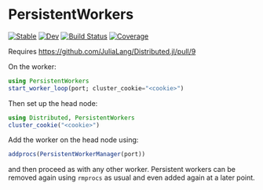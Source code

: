 # PersistentWorkers

[![Stable](https://img.shields.io/badge/docs-stable-blue.svg)](https://simeonschaub.github.io/PersistentWorkers.jl/stable/)
[![Dev](https://img.shields.io/badge/docs-dev-blue.svg)](https://simeonschaub.github.io/PersistentWorkers.jl/dev/)
[![Build Status](https://github.com/simeonschaub/PersistentWorkers.jl/actions/workflows/CI.yml/badge.svg?branch=main)](https://github.com/simeonschaub/PersistentWorkers.jl/actions/workflows/CI.yml?query=branch%3Amain)
[![Coverage](https://codecov.io/gh/simeonschaub/PersistentWorkers.jl/branch/main/graph/badge.svg)](https://codecov.io/gh/simeonschaub/PersistentWorkers.jl)

Requires https://github.com/JuliaLang/Distributed.jl/pull/9

On the worker:

```julia
using PersistentWorkers
start_worker_loop(port; cluster_cookie="<cookie>")
```

Then set up the head node:

```julia
using Distributed, PersistentWorkers
cluster_cookie("<cookie>")
```

Add the worker on the head node using:

```julia
addprocs(PersistentWorkerManager(port))
```

and then proceed as with any other worker.
Persistent workers can be removed again using `rmprocs` as usual and even added again at a later point.
